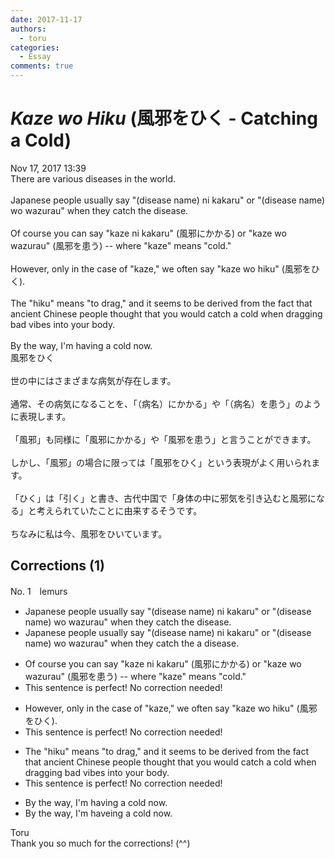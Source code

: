 ```yaml
---
date: 2017-11-17
authors:
  - toru
categories:
  - Essay
comments: true
---
```


# <strong><em>Kaze wo Hiku</strong></em> (風邪をひく - Catching a Cold)
<div class="date">Nov 17, 2017 13:39</div>
<div id="post"><div id="body_show_ori">
There are various diseases in the world.<br/><br/>Japanese people usually say "(disease name) ni kakaru" or "(disease name) wo wazurau" when they catch the disease.<br/><br/>Of course you can say "kaze ni kakaru" (風邪にかかる) or "kaze wo wazurau" (風邪を患う) -- where "kaze" means "cold."<br/><br/>However, only in the case of "kaze," we often say "kaze wo hiku" (風邪をひく).<br/><br/>The "hiku" means "to drag," and it seems to be derived from the fact that ancient Chinese people thought that you would catch a cold when dragging bad vibes into your body.<br/><br/>By the way, I'm having a cold now.
</div></div>

<!-- more -->

<div id="post_ja"><div id="body_show_mo">
風邪をひく<br/><br/>世の中にはさまざまな病気が存在します。<br/><br/>通常、その病気になることを、「（病名）にかかる」や「（病名）を患う」のように表現します。<br/><br/>「風邪」も同様に「風邪にかかる」や「風邪を患う」と言うことができます。<br/><br/>しかし、「風邪」の場合に限っては「風邪をひく」という表現がよく用いられます。<br/><br/>「ひく」は「引く」と書き、古代中国で「身体の中に邪気を引き込むと風邪になる」と考えられていたことに由来するそうです。<br/><br/>ちなみに私は今、風邪をひいています。
</div></div>

## Corrections (1)
<div id="block"><div class="first_name"> No. 1　<span class="just_name">lemurs</span></div><div id="block2">
<ul class="correction_field">
<li class="incorrect">Japanese people usually say "(disease name) ni kakaru" or "(disease name) wo wazurau" when they catch the disease.</li>
<li class="corrected correct">
Japanese people usually say "(disease name) ni kakaru" or "(disease name) wo wazurau" when they catch <span class="sline">the</span> <span class="f_blue">a </span>disease.
</li>
</ul>
<ul class="correction_field">
<li class="incorrect">Of course you can say "kaze ni kakaru" (風邪にかかる) or "kaze wo wazurau" (風邪を患う) -- where "kaze" means "cold."</li>
<li class="corrected perfect">This sentence is perfect! No correction needed!</li>
</ul>
<ul class="correction_field">
<li class="incorrect">However, only in the case of "kaze," we often say "kaze wo hiku" (風邪をひく).</li>
<li class="corrected perfect">This sentence is perfect! No correction needed!</li>
</ul>
<ul class="correction_field">
<li class="incorrect">The "hiku" means "to drag," and it seems to be derived from the fact that ancient Chinese people thought that you would catch a cold when dragging bad vibes into your body.</li>
<li class="corrected perfect">This sentence is perfect! No correction needed!</li>
</ul>
<ul class="correction_field">
<li class="incorrect">By the way, I'm having a cold now.</li>
<li class="corrected correct">
By the way, I<span class="sline">'m</span> hav<span class="f_blue">e</span><span class="sline">ing</span> a cold now.
</li>
</ul>
</div><div class="name"><span class="just_name">Toru</span><br>
Thank you so much for the corrections! (^^)
</div>
</div>
